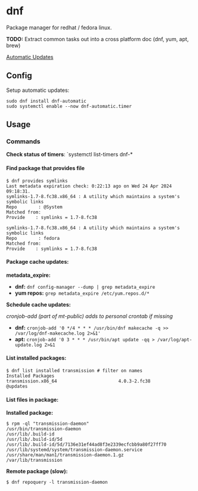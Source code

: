 # dnf

Package manager for redhat / fedora linux.

**TODO:** Extract common tasks out into a cross platform doc (dnf, yum, apt, brew)

<!-- markdown-link-check-disable-next-line -->
[Automatic Updates](https://docs.fedoraproject.org/en-US/quick-docs/autoupdates/#reasons-against-using-automatic-updates)

## Config

Setup automatic updates:

    sudo dnf install dnf-automatic
    sudo systemctl enable --now dnf-automatic.timer

## Usage

### Commands

**Check status of timers**: `systemctl list-timers dnf-*
#### **Find package that provides file** 

```shell
$ dnf provides symlinks
Last metadata expiration check: 0:22:13 ago on Wed 24 Apr 2024 09:18:31.
symlinks-1.7-8.fc38.x86_64 : A utility which maintains a system's symbolic links
Repo        : @System
Matched from:
Provide    : symlinks = 1.7-8.fc38

symlinks-1.7-8.fc38.x86_64 : A utility which maintains a system's symbolic links
Repo        : fedora
Matched from:
Provide    : symlinks = 1.7-8.fc38
```

#### **Package cache updates:**

**metadata_expire:** 
- **dnf:** `dnf config-manager --dump | grep metadata_expire`
- **yum repos:**  `grep metadata_expire /etc/yum.repos.d/*`

**Schedule cache updates:**

*cronjob-add (part of mt-public) adds to personal crontab if missing*

- **dnf:** `cronjob-add '0 */4 * * * /usr/bin/dnf makecache -q >> /var/log/dnf-makecache.log 2>&1'` 
- **apt:** `cronjob-add '0 3 * * * /usr/bin/apt update -qq > /var/log/apt-update.log 2>&1`

#### List installed packages:

```shell
$ dnf list installed transmission # filter on names
Installed Packages
transmission.x86_64                       4.0.3-2.fc38                       @updates
```

#### List files in package:

**Installed package:**

```shell
$ rpm -ql "transmission-daemon"
/usr/bin/transmission-daemon
/usr/lib/.build-id
/usr/lib/.build-id/5d
/usr/lib/.build-id/5d/7136e31ef44ad8f3e2339ecfcbb9a80f27ff70
/usr/lib/systemd/system/transmission-daemon.service
/usr/share/man/man1/transmission-daemon.1.gz
/var/lib/transmission
```

**Remote package (slow):**

```shell
$ dnf repoquery -l transmission-daemon
```

